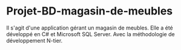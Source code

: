 # Projet-BD-magasin-de-meubles
Il s'agit d'une application gérant un magasin de meubles. Elle a été développé en C# et Microsoft SQL Server. Avec la méthodologie de développement N-tier. 

